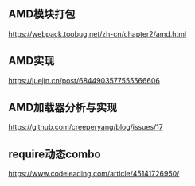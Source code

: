 ##  AMD模块打包
https://webpack.toobug.net/zh-cn/chapter2/amd.html


##  AMD实现
https://juejin.cn/post/6844903577555566606

##  AMD加载器分析与实现
https://github.com/creeperyang/blog/issues/17


##  require动态combo
https://www.codeleading.com/article/45141726950/